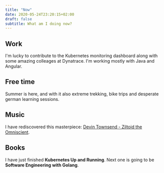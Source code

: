 ```yaml
---
title: "Now"
date: 2020-05-24T23:20:15+02:00
draft: false
subtitle: What am I doing now?
---
```


## Work
I'm lucky to contribute to the Kubernetes monitoring dashboard along with some amazing colleages at Dynatrace. I'm working mostly with Java and Angular.

## Free time
Summer is here, and with it also extreme trekking, bike trips and desperate german learning sessions.

## Music
I have rediscovered this masterpiece: [Devin Townsend - Ziltoid the Omniscient](https://open.spotify.com/album/6YjSKoG1zWPa3Ooa2tmkpy?si=qnSyCG8ET2yh0lqiOfcQ2A).

## Books
I have just finished **Kubernetes Up and Running**. Next one is going to be **Software Engineering with Golang**.